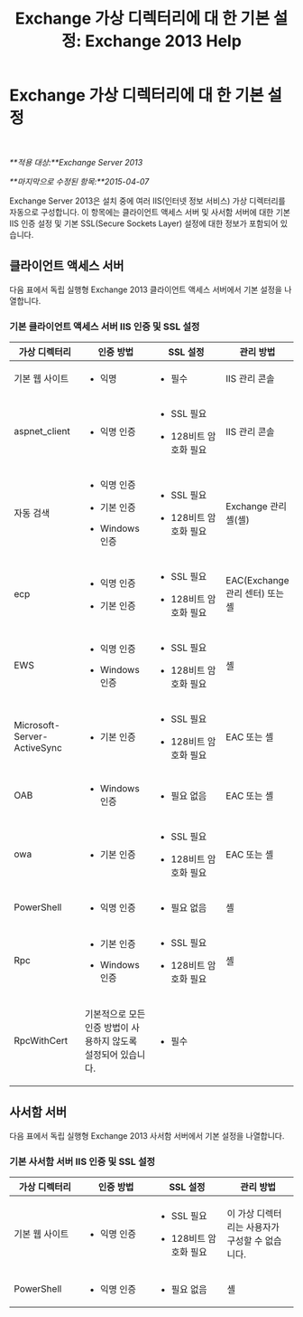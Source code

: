 ﻿---
title: 'Exchange 가상 디렉터리에 대 한 기본 설정: Exchange 2013 Help'
TOCTitle: Exchange 가상 디렉터리에 대 한 기본 설정
ms:assetid: d2d89ce6-4721-4737-a325-fba5ad9422e0
ms:mtpsurl: https://technet.microsoft.com/ko-kr/library/Gg247612(v=EXCHG.150)
ms:contentKeyID: 52058121
ms.date: 05/22/2018
mtps_version: v=EXCHG.150
ms.translationtype: MT
---

# Exchange 가상 디렉터리에 대 한 기본 설정

 

_**적용 대상:**Exchange Server 2013_

_**마지막으로 수정된 항목:**2015-04-07_

Exchange Server 2013은 설치 중에 여러 IIS(인터넷 정보 서비스) 가상 디렉터리를 자동으로 구성합니다. 이 항목에는 클라이언트 액세스 서버 및 사서함 서버에 대한 기본 IIS 인증 설정 및 기본 SSL(Secure Sockets Layer) 설정에 대한 정보가 포함되어 있습니다.

## 클라이언트 액세스 서버

다음 표에서 독립 실행형 Exchange 2013 클라이언트 액세스 서버에서 기본 설정을 나열합니다.

### 기본 클라이언트 액세스 서버 IIS 인증 및 SSL 설정

<table>
<colgroup>
<col style="width: 25%" />
<col style="width: 25%" />
<col style="width: 25%" />
<col style="width: 25%" />
</colgroup>
<thead>
<tr class="header">
<th>가상 디렉터리</th>
<th>인증 방법</th>
<th>SSL 설정</th>
<th>관리 방법</th>
</tr>
</thead>
<tbody>
<tr class="odd">
<td><p>기본 웹 사이트</p></td>
<td><ul>
<li><p>익명</p></li>
</ul></td>
<td><ul>
<li><p>필수</p></li>
</ul></td>
<td><p>IIS 관리 콘솔</p></td>
</tr>
<tr class="even">
<td><p>aspnet_client</p></td>
<td><ul>
<li><p>익명 인증</p></li>
</ul></td>
<td><ul>
<li><p>SSL 필요</p></li>
<li><p>128비트 암호화 필요</p></li>
</ul></td>
<td><p>IIS 관리 콘솔</p></td>
</tr>
<tr class="odd">
<td><p>자동 검색</p></td>
<td><ul>
<li><p>익명 인증</p></li>
<li><p>기본 인증</p></li>
<li><p>Windows 인증</p></li>
</ul></td>
<td><ul>
<li><p>SSL 필요</p></li>
<li><p>128비트 암호화 필요</p></li>
</ul></td>
<td><p>Exchange 관리 셸(셸)</p></td>
</tr>
<tr class="even">
<td><p>ecp</p></td>
<td><ul>
<li><p>익명 인증</p></li>
<li><p>기본 인증</p></li>
</ul></td>
<td><ul>
<li><p>SSL 필요</p></li>
<li><p>128비트 암호화 필요</p></li>
</ul></td>
<td><p>EAC(Exchange 관리 센터) 또는 셸</p></td>
</tr>
<tr class="odd">
<td><p>EWS</p></td>
<td><ul>
<li><p>익명 인증</p></li>
<li><p>Windows 인증</p></li>
</ul></td>
<td><ul>
<li><p>SSL 필요</p></li>
<li><p>128비트 암호화 필요</p></li>
</ul></td>
<td><p>셸</p></td>
</tr>
<tr class="even">
<td><p>Microsoft-Server-ActiveSync</p></td>
<td><ul>
<li><p>기본 인증</p></li>
</ul></td>
<td><ul>
<li><p>SSL 필요</p></li>
<li><p>128비트 암호화 필요</p></li>
</ul></td>
<td><p>EAC 또는 셸</p></td>
</tr>
<tr class="odd">
<td><p>OAB</p></td>
<td><ul>
<li><p>Windows 인증</p></li>
</ul></td>
<td><ul>
<li><p>필요 없음</p></li>
</ul></td>
<td><p>EAC 또는 셸</p></td>
</tr>
<tr class="even">
<td><p>owa</p></td>
<td><ul>
<li><p>기본 인증</p></li>
</ul></td>
<td><ul>
<li><p>SSL 필요</p></li>
<li><p>128비트 암호화 필요</p></li>
</ul></td>
<td><p>EAC 또는 셸</p></td>
</tr>
<tr class="odd">
<td><p>PowerShell</p></td>
<td><ul>
<li><p>익명 인증</p></li>
</ul></td>
<td><ul>
<li><p>필요 없음</p></li>
</ul></td>
<td><p>셸</p></td>
</tr>
<tr class="even">
<td><p>Rpc</p></td>
<td><ul>
<li><p>기본 인증</p></li>
<li><p>Windows 인증</p></li>
</ul></td>
<td><ul>
<li><p>SSL 필요</p></li>
<li><p>128비트 암호화 필요</p></li>
</ul></td>
<td><p>셸</p></td>
</tr>
<tr class="odd">
<td><p>RpcWithCert</p></td>
<td><p>기본적으로 모든 인증 방법이 사용하지 않도록 설정되어 있습니다.</p></td>
<td><ul>
<li><p>필수</p></li>
</ul></td>
<td><p></p></td>
</tr>
</tbody>
</table>


## 사서함 서버

다음 표에서 독립 실행형 Exchange 2013 사서함 서버에서 기본 설정을 나열합니다.

### 기본 사서함 서버 IIS 인증 및 SSL 설정

<table>
<colgroup>
<col style="width: 25%" />
<col style="width: 25%" />
<col style="width: 25%" />
<col style="width: 25%" />
</colgroup>
<thead>
<tr class="header">
<th>가상 디렉터리</th>
<th>인증 방법</th>
<th>SSL 설정</th>
<th>관리 방법</th>
</tr>
</thead>
<tbody>
<tr class="odd">
<td><p>기본 웹 사이트</p></td>
<td><ul>
<li><p>익명 인증</p></li>
</ul></td>
<td><ul>
<li><p>SSL 필요</p></li>
<li><p>128비트 암호화 필요</p></li>
</ul></td>
<td><p>이 가상 디렉터리는 사용자가 구성할 수 없습니다.</p></td>
</tr>
<tr class="even">
<td><p>PowerShell</p></td>
<td><ul>
<li><p>익명 인증</p></li>
</ul></td>
<td><ul>
<li><p>필요 없음</p></li>
</ul></td>
<td><p>셸</p></td>
</tr>
</tbody>
</table>

